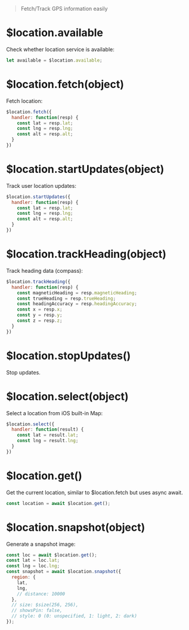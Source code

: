 > Fetch/Track GPS information easily

# $location.available

Check whether location service is available:

```js
let available = $location.available;
```

# $location.fetch(object)

Fetch location:

```js
$location.fetch({
  handler: function(resp) {
    const lat = resp.lat;
    const lng = resp.lng;
    const alt = resp.alt;
  }
})
```

# $location.startUpdates(object)

Track user location updates:

```js
$location.startUpdates({
  handler: function(resp) {
    const lat = resp.lat;
    const lng = resp.lng;
    const alt = resp.alt;
  }
})
```

# $location.trackHeading(object)

Track heading data (compass):

```js
$location.trackHeading({
  handler: function(resp) {
    const magneticHeading = resp.magneticHeading;
    const trueHeading = resp.trueHeading;
    const headingAccuracy = resp.headingAccuracy;
    const x = resp.x;
    const y = resp.y;
    const z = resp.z;
  }
})
```

# $location.stopUpdates()

Stop updates.

# $location.select(object)

Select a location from iOS built-in Map:

```js
$location.select({
  handler: function(result) {
    const lat = result.lat;
    const lng = result.lng;
  }
})
```

# $location.get()

Get the current location, similar to $location.fetch but uses async await.

```js
const location = await $location.get();
```

# $location.snapshot(object)

Generate a snapshot image:

```js
const loc = await $location.get();
const lat = loc.lat;
const lng = loc.lng;
const snapshot = await $location.snapshot({
  region: {
    lat,
    lng,
    // distance: 10000
  },
  // size: $size(256, 256),
  // showsPin: false,
  // style: 0 (0: unspecified, 1: light, 2: dark)
});
```